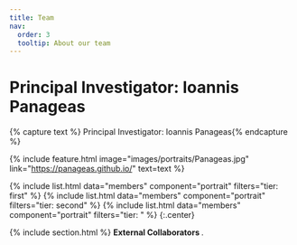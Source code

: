```yaml
---
title: Team
nav:
  order: 3
  tooltip: About our team
---
```


# <i class="fas fa-users"></i>Principal Investigator: Ioannis Panageas


{% capture text %}
Principal Investigator: Ioannis Panageas{% endcapture %}

{%
  include feature.html
  image="images/portraits/Panageas.jpg"
  link="https://panageas.github.io/"
  text=text
%}

{% include list.html data="members" component="portrait" filters="tier: first" %}
{% include list.html data="members" component="portrait" filters="tier: second" %}
{% include list.html data="members" component="portrait" filters="tier: " %}
{:.center}



{% include section.html %}
<strong> External Collaborators </strong>.

